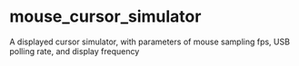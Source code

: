 # mouse_cursor_simulator
A displayed cursor simulator, with parameters of mouse sampling fps, USB polling rate, and display frequency
